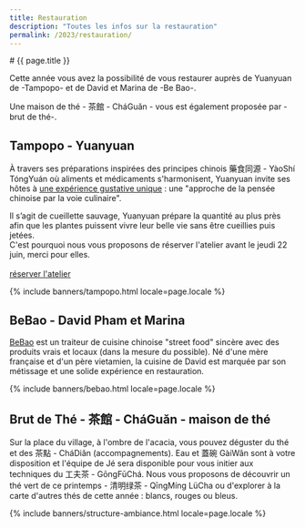 ```yaml
---
title: Restauration
description: "Toutes les infos sur la restauration"
permalink: /2023/restauration/
---
```


<section class="section">
  <div class="wrapper" markdown="1">
# {{ page.title }}

Cette année vous avez la possibilité de vous restaurer auprès de Yuanyuan de -Tampopo- et de David et Marina de -Be Bao-. 
   
Une maison de thé - 茶館 - CháGuǎn - vous est également proposée par -brut de thé-. 

## Tampopo - Yuanyuan
À travers ses préparations inspirées des principes chinois 藥食同源 - YàoShí TóngYuán où aliments et médicaments s'harmonisent, Yuanyuan invite ses hôtes à [une expérience gustative unique](https://gongfucha.brutdethé.fr/2023/programme/#approche-voie-culinaire) : une "approche de la pensée chinoise par la voie culinaire".

Il s’agit de cueillette sauvage, Yuanyuan prépare la quantité au plus près afin que les plantes puissent vivre leur belle vie sans être cueillies puis jetées.<br>C'est pourquoi nous vous proposons de réserver l'atelier avant le jeudi 22 juin, merci pour elles.<br><br><a class="button" data-text="réserver l'atelier" href="https://boutique.brutdethé.fr/?categorie=ateliers" title="Réserver l'atelier" target="_blank"><span class="button-inner">réserver l'atelier</span></a>

{% include banners/tampopo.html locale=page.locale %}

## BeBao - David Pham et Marina
[BeBao](https://www.instagram.com/bebaofood/) est un traiteur de cuisine chinoise "street food" sincère avec des produits vrais et locaux (dans la mesure du possible). Né d'une mère française et d'un père vietamien, la cuisine de David est marquée par son métissage et une solide expérience en restauration. 

{% include banners/bebao.html locale=page.locale %}

## Brut de Thé - 茶館 - CháGuǎn - maison de thé
Sur la place du village, à l'ombre de l'acacia, vous pouvez déguster du thé et des 茶點 - CháDiǎn (accompagnements). Eau et 蓋碗 GàiWǎn sont à votre disposition et l'équipe de Jé sera disponible pour vous initier aux techniques du 工夫茶 - GōngFūChá. Nous vous proposons de découvrir un thé vert de ce printemps - 清明绿茶 - QīngMíng LüCha ou d'explorer à la carte d'autres thés de cette année : blancs, rouges ou bleus.
  </div>
</section>

{% include banners/structure-ambiance.html locale=page.locale %}